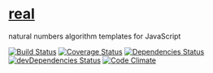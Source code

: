 [real](http://aureooms.github.io/real)
===

natural numbers algorithm templates for JavaScript

[![Build Status](https://drone.io/github.com/aureooms/real/status.png)](https://drone.io/github.com/aureooms/real/latest)
[![Coverage Status](https://coveralls.io/repos/aureooms/real/badge.png)](https://coveralls.io/r/aureooms/real)
[![Dependencies Status](https://david-dm.org/aureooms/real.png)](https://david-dm.org/aureooms/real#info=dependencies)
[![devDependencies Status](https://david-dm.org/aureooms/real/dev-status.png)](https://david-dm.org/aureooms/real#info=devDependencies)
[![Code Climate](https://codeclimate.com/github/aureooms/real.png)](https://codeclimate.com/github/aureooms/real)
